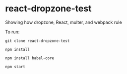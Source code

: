 # react-dropzone-test
Showing how dropzone, React, multer, and webpack rule

To run:

    git clone react-dropzone-test

    npm install

    npm install babel-core

    npm start

